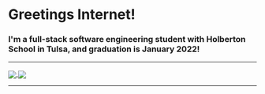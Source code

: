 # Greetings Internet!
<!--
- 🔭 I’m currently working on ...
- 🌱 I’m currently learning ...
- 👯 I’m looking to collaborate on ...
- 🤔 I’m looking for help with ...
- 💬 Ask me about ...
- 📫 How to reach me: ...
- 😄 Pronouns: ...
- ⚡ Fun fact: ...
-->
### I'm a full-stack software engineering student with Holberton School in Tulsa, and graduation is January 2022! 


---
<a href="https://github.com/jilroge7">
  <img align="center" src="https://github-readme-stats.vercel.app/api/top-langs/?username=jilroge7&theme=tokyonight" />
</a>
<a href="https://github.com/jilroge7">
  <img align="center" src="https://github-readme-stats.vercel.app/api?username=jilroge7&show_icons=true&theme=tokyonight&hide=stars,issues" />
</a>

---
